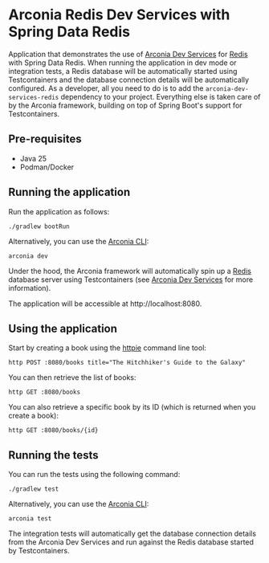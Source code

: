 # Arconia Redis Dev Services with Spring Data Redis

Application that demonstrates the use of [Arconia Dev Services](https://docs.arconia.io/arconia/latest/index.html) for [Redis](https://docs.arconia.io/arconia/latest/dev-services/redis/) with Spring Data Redis. When running the application in dev mode or integration tests, a Redis database will be automatically started using Testcontainers and the database connection details will be automatically configured. As a developer, all you need to do is to add the `arconia-dev-services-redis` dependency to your project. Everything else is taken care of by the Arconia framework, building on top of Spring Boot's support for Testcontainers.

## Pre-requisites

* Java 25
* Podman/Docker

## Running the application

Run the application as follows:

```shell
./gradlew bootRun
```

Alternatively, you can use the [Arconia CLI](https://docs.arconia.io/arconia-cli/latest/index.html):

```shell
arconia dev
```

Under the hood, the Arconia framework will automatically spin up a [Redis](https://docs.arconia.io/arconia/latest/dev-services/redis/) database server using Testcontainers (see [Arconia Dev Services](https://docs.arconia.io/arconia/latest/dev-services/) for more information).

The application will be accessible at http://localhost:8080.

## Using the application

Start by creating a book using the [httpie](https://httpie.io/) command line tool:

```shell
http POST :8080/books title="The Hitchhiker's Guide to the Galaxy"
```

You can then retrieve the list of books:

```shell
http GET :8080/books
```

You can also retrieve a specific book by its ID (which is returned when you create a book):

```shell
http GET :8080/books/{id}
```

## Running the tests

You can run the tests using the following command:

```shell
./gradlew test
```

Alternatively, you can use the [Arconia CLI](https://docs.arconia.io/arconia-cli/latest/index.html):

```shell
arconia test
```

The integration tests will automatically get the database connection details from the Arconia Dev Services and run against the Redis database started by Testcontainers.
